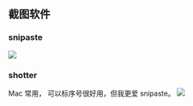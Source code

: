 

## 截图软件

### snipaste 
![](https://s2.loli.net/2024/06/24/Xipt8wrfFonykaV.png)

### shotter

Mac 常用， 可以标序号很好用，但我更爱 snipaste。
![](https://s2.loli.net/2024/06/24/9vEbaogdOB1ITkU.png)
